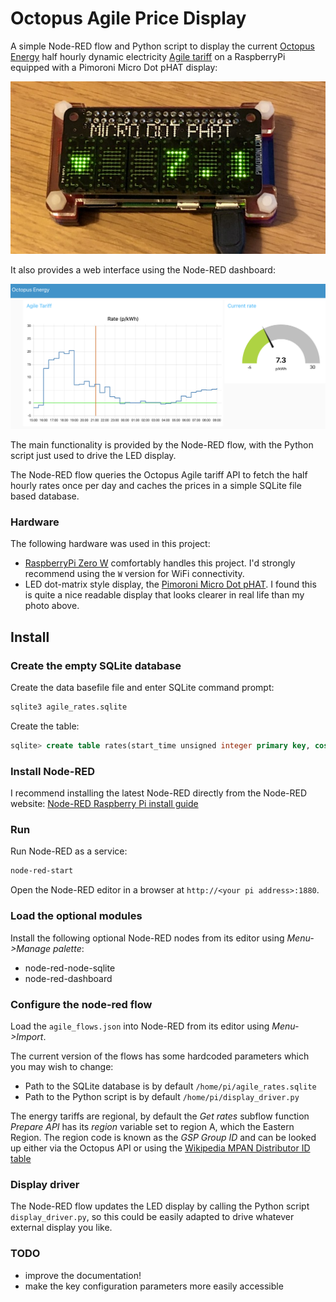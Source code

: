 # Octopus Agile Price Display

A simple Node-RED flow and Python script to display the current [Octopus Energy](https://octopus.energy/) half hourly dynamic electricity [Agile tariff](https://octopus.energy/agile/) on a RaspberryPi equipped with a Pimoroni Micro Dot pHAT display:

![Raspberry Pi display](docs/display.jpg)

It also provides a web interface using the Node-RED dashboard:

![Dashboard](docs/dashboard.png)

The main functionality is provided by the Node-RED flow, with the Python script just used to drive the LED display.

The Node-RED flow queries the Octopus Agile tariff API to fetch the half hourly rates once per day and caches the prices in a simple SQLite file based database.

### Hardware

The following hardware was used in this project:

* [RaspberryPi Zero W](https://www.raspberrypi.org/products/raspberry-pi-zero-w/) comfortably handles this project. I'd strongly recommend using the `W` version for WiFi connectivity.
* LED dot-matrix style display, the [Pimoroni Micro Dot pHAT](https://shop.pimoroni.com/products/microdot-phat?variant=25454635591). I found this is quite a nice readable display that looks clearer in real life than my photo above.

## Install

### Create the empty SQLite database

Create the data basefile file and enter SQLite command prompt:

```bash
sqlite3 agile_rates.sqlite
```

Create the table:

```sql
sqlite> create table rates(start_time unsigned integer primary key, cost unsigned smallint);
```

### Install Node-RED

I recommend installing the latest Node-RED directly from the Node-RED website: [Node-RED Raspberry Pi install guide](https://nodered.org/docs/getting-started/raspberrypi)

### Run

Run Node-RED as a service:

```bash
node-red-start
```

Open the Node-RED editor in a browser at `http://<your pi address>:1880`.

### Load the optional modules

Install the following optional Node-RED nodes from its editor using _Menu->Manage palette_:

* node-red-node-sqlite
* node-red-dashboard

### Configure the node-red flow

Load the `agile_flows.json` into Node-RED from its editor using _Menu->Import_.

The current version of the flows has some hardcoded parameters which you may wish to change:

* Path to the SQLite database is by default `/home/pi/agile_rates.sqlite`
* Path to the Python script is by default `/home/pi/display_driver.py`

The energy tariffs are regional, by default the _Get rates_ subflow function _Prepare API_ has its _region_ variable set to region A, which the Eastern Region. The region code is known as the _GSP Group ID_ and can be looked up either via the Octopus API or using the [Wikipedia MPAN Distributor ID table](https://en.wikipedia.org/wiki/Meter_Point_Administration_Number#Distributor_ID)

### Display driver

The Node-RED flow updates the LED display by calling the Python script `display_driver.py`, so this could be easily adapted to drive whatever external display you like.

### TODO

* improve the documentation!
* make the key configuration parameters more easily accessible
